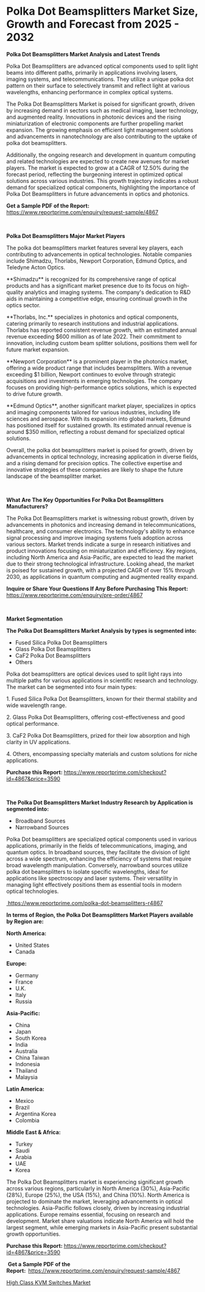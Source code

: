 <p><h1>Polka Dot Beamsplitters Market Size, Growth and Forecast from 2025 - 2032</h1></p><p><strong>Polka Dot Beamsplitters Market Analysis and Latest Trends</strong></p>
<p><p>Polka Dot Beamsplitters are advanced optical components used to split light beams into different paths, primarily in applications involving lasers, imaging systems, and telecommunications. They utilize a unique polka dot pattern on their surface to selectively transmit and reflect light at various wavelengths, enhancing performance in complex optical systems.</p><p>The Polka Dot Beamsplitters Market is poised for significant growth, driven by increasing demand in sectors such as medical imaging, laser technology, and augmented reality. Innovations in photonic devices and the rising miniaturization of electronic components are further propelling market expansion. The growing emphasis on efficient light management solutions and advancements in nanotechnology are also contributing to the uptake of polka dot beamsplitters.</p><p>Additionally, the ongoing research and development in quantum computing and related technologies are expected to create new avenues for market players. The market is expected to grow at a CAGR of 12.50% during the forecast period, reflecting the burgeoning interest in optimized optical solutions across various industries. This growth trajectory indicates a robust demand for specialized optical components, highlighting the importance of Polka Dot Beamsplitters in future advancements in optics and photonics.</p></p>
<p><strong>Get a Sample PDF of the Report:&nbsp;</strong> <a href="https://www.reportprime.com/enquiry/request-sample/4867?utm_campaign=1841&utm_medium=2&utm_source=Github&utm_content=ia&utm_term=19032025&utm_id=polka-dot-beamsplitters">https://www.reportprime.com/enquiry/request-sample/4867</a></p>
<p>&nbsp;</p>
<p><strong>Polka Dot Beamsplitters Major Market Players</strong></p>
<p><p>The polka dot beamsplitters market features several key players, each contributing to advancements in optical technologies. Notable companies include Shimadzu, Thorlabs, Newport Corporation, Edmund Optics, and Teledyne Acton Optics.</p><p>**Shimadzu** is recognized for its comprehensive range of optical products and has a significant market presence due to its focus on high-quality analytics and imaging systems. The company's dedication to R&D aids in maintaining a competitive edge, ensuring continual growth in the optics sector.</p><p>**Thorlabs, Inc.** specializes in photonics and optical components, catering primarily to research institutions and industrial applications. Thorlabs has reported consistent revenue growth, with an estimated annual revenue exceeding $600 million as of late 2022. Their commitment to innovation, including custom beam splitter solutions, positions them well for future market expansion.</p><p>**Newport Corporation** is a prominent player in the photonics market, offering a wide product range that includes beamsplitters. With a revenue exceeding $1 billion, Newport continues to evolve through strategic acquisitions and investments in emerging technologies. The company focuses on providing high-performance optics solutions, which is expected to drive future growth.</p><p>**Edmund Optics**, another significant market player, specializes in optics and imaging components tailored for various industries, including life sciences and aerospace. With its expansion into global markets, Edmund has positioned itself for sustained growth. Its estimated annual revenue is around $350 million, reflecting a robust demand for specialized optical solutions.</p><p>Overall, the polka dot beamsplitters market is poised for growth, driven by advancements in optical technology, increasing application in diverse fields, and a rising demand for precision optics. The collective expertise and innovative strategies of these companies are likely to shape the future landscape of the beamsplitter market.</p></p>
<p>&nbsp;</p>
<p><strong>What Are The Key Opportunities For Polka Dot Beamsplitters Manufacturers?</strong></p>
<p><p>The Polka Dot Beamsplitters market is witnessing robust growth, driven by advancements in photonics and increasing demand in telecommunications, healthcare, and consumer electronics. The technology's ability to enhance signal processing and improve imaging systems fuels adoption across various sectors. Market trends indicate a surge in research initiatives and product innovations focusing on miniaturization and efficiency. Key regions, including North America and Asia-Pacific, are expected to lead the market due to their strong technological infrastructure. Looking ahead, the market is poised for sustained growth, with a projected CAGR of over 15% through 2030, as applications in quantum computing and augmented reality expand.</p></p>
<p><strong>Inquire or Share Your Questions If Any Before Purchasing This Report:</strong> <a href="https://www.reportprime.com/enquiry/pre-order/4867?utm_campaign=1841&utm_medium=2&utm_source=Github&utm_content=ia&utm_term=19032025&utm_id=polka-dot-beamsplitters">https://www.reportprime.com/enquiry/pre-order/4867</a></p>
<p>&nbsp;</p>
<p><strong>Market Segmentation</strong></p>
<p><strong>The Polka Dot Beamsplitters Market Analysis by types is segmented into:</strong></p>
<p><ul><li>Fused Silica Polka Dot Beamsplitters</li><li>Glass Polka Dot Beamsplitters</li><li>CaF2 Polka Dot Beamsplitters</li><li>Others</li></ul></p>
<p><p>Polka dot beamsplitters are optical devices used to split light rays into multiple paths for various applications in scientific research and technology. The market can be segmented into four main types: </p><p>1. Fused Silica Polka Dot Beamsplitters, known for their thermal stability and wide wavelength range.</p><p>2. Glass Polka Dot Beamsplitters, offering cost-effectiveness and good optical performance.</p><p>3. CaF2 Polka Dot Beamsplitters, prized for their low absorption and high clarity in UV applications.</p><p>4. Others, encompassing specialty materials and custom solutions for niche applications.</p></p>
<p><strong>Purchase this Report:&nbsp;</strong><a href="https://www.reportprime.com/checkout?id=4867&price=3590&utm_campaign=1841&utm_medium=2&utm_source=Github&utm_content=ia&utm_term=19032025&utm_id=polka-dot-beamsplitters">https://www.reportprime.com/checkout?id=4867&price=3590</a></p>
<p>&nbsp;</p>
<p><strong>The Polka Dot Beamsplitters Market Industry Research by Application is segmented into:</strong></p>
<p><ul><li>Broadband Sources</li><li>Narrowband Sources</li></ul></p>
<p><p>Polka Dot beamsplitters are specialized optical components used in various applications, primarily in the fields of telecommunications, imaging, and quantum optics. In broadband sources, they facilitate the division of light across a wide spectrum, enhancing the efficiency of systems that require broad wavelength manipulation. Conversely, narrowband sources utilize polka dot beamsplitters to isolate specific wavelengths, ideal for applications like spectroscopy and laser systems. Their versatility in managing light effectively positions them as essential tools in modern optical technologies.</p></p>
<p><a href="https://www.reportprime.com/polka-dot-beamsplitters-r4867?utm_campaign=1841&utm_medium=2&utm_source=Github&utm_content=ia&utm_term=19032025&utm_id=polka-dot-beamsplitters">&nbsp;https://www.reportprime.com/polka-dot-beamsplitters-r4867</a></p>
<p><strong>In terms of Region, the Polka Dot Beamsplitters Market Players available by Region are:</strong></p>
<p>
    <p> <strong> North America: </strong>
        <ul>
            <li>United States</li>
            <li>Canada</li>
        </ul>
        </p> 
    <p> <strong> Europe: </strong>
        <ul>
            <li>Germany</li>
            <li>France</li>
            <li>U.K.</li>
            <li>Italy</li>
            <li>Russia</li>
        </ul>
        </p> 
    <p> <strong> Asia-Pacific: </strong>
        <ul>
            <li>China</li>
            <li>Japan</li>
            <li>South Korea</li>
            <li>India</li>
            <li>Australia</li>
            <li>China Taiwan</li>
            <li>Indonesia</li>
            <li>Thailand</li>
            <li>Malaysia</li>
        </ul>
        </p> 
    <p> <strong> Latin America: </strong>
        <ul>
            <li>Mexico</li>
            <li>Brazil</li>
            <li>Argentina Korea</li>
            <li>Colombia</li>
        </ul>
        </p> 
    <p> <strong> Middle East & Africa: </strong>
        <ul>
            <li>Turkey</li>
            <li>Saudi</li>
            <li>Arabia</li>
            <li>UAE</li>
            <li>Korea</li>
        </ul>
    </p>
    </p>
<p><p>The Polka Dot Beamsplitters market is experiencing significant growth across various regions, particularly in North America (30%), Asia-Pacific (28%), Europe (25%), the USA (15%), and China (10%). North America is projected to dominate the market, leveraging advancements in optical technologies. Asia-Pacific follows closely, driven by increasing industrial applications. Europe remains essential, focusing on research and development. Market share valuations indicate North America will hold the largest segment, while emerging markets in Asia-Pacific present substantial growth opportunities.</p></p>
<p><strong>Purchase this Report: </strong><a href="https://www.reportprime.com/checkout?id=4867&price=3590&utm_campaign=1841&utm_medium=2&utm_source=Github&utm_content=ia&utm_term=19032025&utm_id=polka-dot-beamsplitters">https://www.reportprime.com/checkout?id=4867&price=3590</a></p>
<p>&nbsp;<strong>Get a Sample PDF of the Report:&nbsp;&nbsp;</strong><a href="https://www.reportprime.com/enquiry/request-sample/4867?utm_campaign=1841&utm_medium=2&utm_source=Github&utm_content=ia&utm_term=19032025&utm_id=polka-dot-beamsplitters">https://www.reportprime.com/enquiry/request-sample/4867</a></p>
<p><strong></strong></p>
<p><p><a href="https://github.com/julyju69/Market-Research-Report-List-6/blob/main/high-class-kvm-switches-market.md?utm_campaign=1841&utm_medium=2&utm_source=Github&utm_content=ia&utm_term=19032025&utm_id=polka-dot-beamsplitters">High Class KVM Switches Market</a></p></p>
